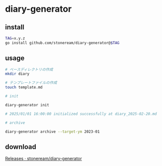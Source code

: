 # diary-generator

## install

```bash
TAG=x.y.z
go install github.com/stoneream/diary-generator@$TAG
```

## usage

```bash
# ベースディレクトリの作成
mkdir diary

# テンプレートファイルの作成
touch template.md

# init

diary-generator init

# 2025/01/01 16:00:00 initialized successfully at diary_2025-02-20.md

# archive

diary-generator archive --target-ym 2023-01
```

## download

[Releases · stoneream/diary-generator](https://github.com/stoneream/diary-generator/releases)
